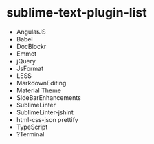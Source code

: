 # sublime-text-plugin-list
- AngularJS
- Babel
- DocBlockr
- Emmet
- jQuery
- JsFormat
- LESS
- MarkdownEditing
- Material Theme
- SideBarEnhancements
- SublimeLinter
- SublimeLinter-jshint
- html-css-json prettify
- TypeScript
- ?Terminal
